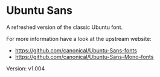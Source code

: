 # Ubuntu Sans

A refreshed version of the classic Ubuntu font.

For more information have a look at the upstream website:
* https://github.com/canonical/Ubuntu-Sans-fonts
* https://github.com/canonical/Ubuntu-Sans-Mono-fonts

Version: v1.004
